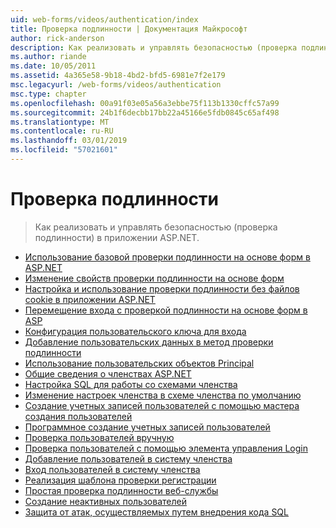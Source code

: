 ```yaml
---
uid: web-forms/videos/authentication/index
title: Проверка подлинности | Документация Майкрософт
author: rick-anderson
description: Как реализовать и управлять безопасностью (проверка подлинности) в приложении ASP.NET.
ms.author: riande
ms.date: 10/05/2011
ms.assetid: 4a365e58-9b18-4bd2-bfd5-6981e7f2e179
msc.legacyurl: /web-forms/videos/authentication
msc.type: chapter
ms.openlocfilehash: 00a91f03e05a56a3ebbe75f113b1330cffc57a99
ms.sourcegitcommit: 24b1f6decbb17bb22a45166e5fdb0845c65af498
ms.translationtype: MT
ms.contentlocale: ru-RU
ms.lasthandoff: 03/01/2019
ms.locfileid: "57021601"
---
```

<a name="authentication"></a>Проверка подлинности
====================
> Как реализовать и управлять безопасностью (проверка подлинности) в приложении ASP.NET.


- [Использование базовой проверки подлинности на основе форм в ASP.NET](using-basic-forms-authentication-in-aspnet.md)
- [Изменение свойств проверки подлинности на основе форм](how-to-change-the-forms-authentication-properties.md)
- [Настройка и использование проверки подлинности без файлов cookie в приложении ASP.NET](how-to-setup-and-use-cookie-less-authentication-in-an-aspnet-application.md)
- [Перемещение входа с проверкой подлинности на основе форм в ASP](asp-forms-login-relocation.md)
- [Конфигурация пользовательского ключа для входа](forms-login-custom-key-configuration.md)
- [Добавление пользовательских данных в метод проверки подлинности](add-custom-data-to-the-authentication-method.md)
- [Использование пользовательских объектов Principal](use-custom-principal-objects.md)
- [Общие сведения о членствах ASP.NET](understanding-aspnet-memberships.md)
- [Настройка SQL для работы со схемами членства](configuring-sql-to-work-with-membership-schemas.md)
- [Изменение настроек членства в схеме членства по умолчанию](changing-membership-settings-in-the-default-membership-schema.md)
- [Создание учетных записей пользователей с помощью мастера создания пользователей](creating-user-accounts-with-the-create-user-wizard.md)
- [Программное создание учетных записей пользователей](creating-user-accounts-programmatically.md)
- [Проверка пользователей вручную](validating-users-manually.md)
- [Проверка пользователей с помощью элемента управления Login](validating-users-with-the-login-control.md)
- [Добавление пользователей в систему членства](adding-users-to-your-membership-system.md)
- [Вход пользователей в систему членства](logging-users-into-your-membership-system.md)
- [Реализация шаблона проверки регистрации](implement-the-registration-verification-pattern.md)
- [Простая проверка подлинности веб-службы](simple-web-service-authentication.md)
- [Создание неактивных пользователей](creating-inactive-users.md)
- [Защита от атак, осуществляемых путем внедрения кода SQL](sql-injection-defense.md)
